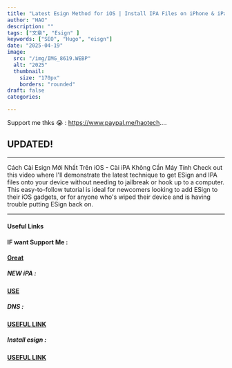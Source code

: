 ```yaml
---
title: "Latest Esign Method for iOS | Install IPA Files on iPhone & iPad no PC&jailbreak no revoke Cài esign"
author: "HAO"
description: ""
tags: ["文章", "Esign" ]
keywords: ["SEO", "Hugo", "eisgn"]
date: "2025-04-19"
image:
  src: "/img/IMG_8619.WEBP"
  alt: "2025"
  thumbnail:
    size: "170px"
    borders: "rounded"
draft: false
categories:

---
```


Support me thks 😭 : https://www.paypal.me/haotech....
<!--more-->

## **UPDATED!**

---

Cách Cài Esign Mới Nhất Trên iOS - Cài iPA Không Cần Máy Tính
Check out this video where I'll demonstrate the latest technique to get ESign and IPA files onto your device without needing to jailbreak or hook up to a computer. This easy-to-follow tutorial is ideal for newcomers looking to add ESign to their iOS gadgets, or for anyone who's wiped their device and is having trouble putting ESign back on.

---

#### **Useful Links**

#### **<and font style="background: "> IF want Support Me :</font>** 
**[ Great](https://www.paypal.me/haotech)**

##### **<and font style="background: "> NEW iPA : </font>** 
**[  USE](https://www.patreon.com/hao8?utm_medium=unknown&utm_source=join_link&utm_campaign=creatorshare_creator&utm_content=copyLink)**


##### **<font style="background:  ">  DNS :</font>** 
**[ USEFUL LINK](https://jiun8631.pages.dev/post/feather-250413/)**

##### **<font style="background:  "> Install esign :</font>** 
**[ USEFUL LINK ](https://beacons.ai/chocomilky/certificates)**
